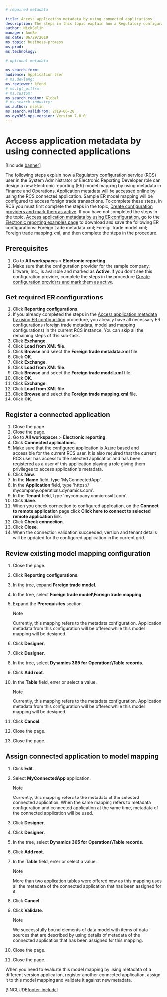 ```yaml
--- 
# required metadata 
 
title: Access application metadata by using connected applications
description: The steps in this topic explain how a Regulatory configuration service user can design a new Electronic reporting model mapping by using metadata.
author: NickSelin
manager: AnnBe 
ms.date: 06/29/2019
ms.topic: business-process 
ms.prod:  
ms.technology:  
 
# optional metadata 
 
ms.search.form: 
audience: Application User 
# ms.devlang:  
ms.reviewer: kfend
# ms.tgt_pltfrm:  
# ms.custom:  
ms.search.region: Global
# ms.search.industry: 
ms.author: nselin
ms.search.validFrom: 2019-06-28 
ms.dyn365.ops.version: Version 7.0.0 
---
```

# Access application metadata by using connected applications

[!include [banner](../../includes/banner.md)]

The following steps explain how a Regulatory configuration service (RCS) user in the System Administrator or Electronic Reporting Developer role can design a new Electronic reporting (ER) model mapping by using metadata in Finance and Operations. Application metadata will be accessed online by using the RCS connected application. Sample ER model mapping will be configured to access foreign trade transactions. To complete these steps, in RCS you must first complete the steps in the topic, [Create configuration providers and mark them as active](er-configuration-provider-mark-it-active-2016-11.md). If you have not completed the steps in the topic, [Access application metadata by using ER configuration](access-application-metadata-er-configuration.md), go to the [Electronic reporting examples page](https://go.microsoft.com/fwlink/?linkid=862266) to download and save the following ER configurations: Foreign trade metadata.xml; Foreign trade model.xml; Foreign trade mapping.xml, and then complete the steps in the procedure.

## Prerequisites
1. Go to **All workspaces** > **Electronic reporting**. 
2. Make sure that the configuration provider for the sample company, Litware, Inc., is available and marked as **Active**. If you don't see this configuration provider, complete the steps in the procedure [Create configuration providers and mark them as active](er-configuration-provider-mark-it-active-2016-11.md). 

## Get required ER configurations
1. Click **Reporting configurations**. 
2. If you already completed the steps in the [Access application metadata by using ER configuration](access-application-metadata-er-configuration.md) procedure, you already have all necessary ER configurations (foreign trade metadata, model and mapping configurations) in the current RCS instance. You can skip all the remaining steps of this sub-task. 
3. Click **Exchange**. 
4. Click **Load from XML file**. 
5. Click **Browse** and select the **Foreign trade metadata.xml** file. 
6. Click **OK**. 
7. Click **Exchange**. 
8. Click **Load from XML file**. 
9. Click **Browse** and select the **Foreign trade model.xml** file. 
10. Click **OK**. 
11. Click **Exchange**. 
12. Click **Load from XML file**. 
13. Click **Browse** and select the **Foreign trade mapping.xml** file. 
14. Click **OK**. 

## Register a connected application
1. Close the page. 
2. Close the page. 
3. Go to **All workspaces** > **Electronic reporting**. 
4. Click **Connected applications**. 
5. Make sure that the configured application is Azure based and accessible for the current RCS user. It is also required that the current RCS user has access to the selected application and has been registered as a user of this application playing a role giving them privileges to access application's metadata. 
6. Click **New**. 
7. In the **Name** field, type 'MyConnectedApp'. 
8. In the **Application** field, type 'https:// mycompany.operations.dynamics.com'. 
9. In the **Tenant** field, type 'mycompany.onmicrosoft.com'. 
10. Click **Save**. 
11. When you check connection to configured application, on the **Connect to remote application** page click **Click here to connect to selected remote application** link. 
12. Click **Check connection**. 
13. Click **Close**. 
14. When the connection validation succeeded, version and tenant details will be updated for the configured application in the current grid. 

## Review existing model mapping configuration
1. Close the page. 
2. Click **Reporting configurations**. 
3. In the tree, expand **Foreign trade model**. 
4. In the tree, select **Foreign trade model\Foreign trade mapping**. 
5. Expand the **Prerequisites** section. 

    > [!NOTE]
    > Currently, this mapping refers to the metadata configuration. Application metadata from this configuration will be offered while this model mapping will be designed. 

6. Click **Designer**. 
7. Click **Designer**. 
8. In the tree, select **Dynamics 365 for Operations\Table records**. 
9. Click **Add root**. 
10. In the **Table** field, enter or select a value. 

    > [!NOTE]
    > Currently, this mapping refers to the metadata configuration. Application metadata from this configuration will be offered while this model mapping will be designed. 

11. Click **Cancel**. 
12. Close the page. 
13. Close the page. 

## Assign connected application to model mapping 
1. Click **Edit**. 
2. Select **MyConnectedApp** application. 

    > [!NOTE]
    > Currently, this mapping refers to the metadata of the selected connected application. When the same mapping refers to metadata configuration and connected application at the same time, metadata of the connected application will be used. 

3. Click **Designer**. 
4. Click **Designer**. 
5. In the tree, select **Dynamics 365 for Operations\Table records**. 
6. Click **Add root**. 
7. In the **Table** field, enter or select a value. 

    > [!NOTE]
    > More than two application tables were offered now as this mapping uses all the metadata of the connected application that has been assigned for it. 

8. Click **Cancel**. 
9. Click **Validate**. 

    > [!NOTE]
    > We successfully bound elements of data model with items of data sources that are described by using details of metadata of the connected application that has been assigned for this mapping. 

10. Close the page. 
11. Close the page. 

When you need to evaluate this model mapping by using metadata of a different version application, register another connected application, assign it to this model mapping and validate it against new metadata.


[!INCLUDE[footer-include](../../../../includes/footer-banner.md)]